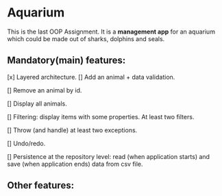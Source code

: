 # Aquarium

This is the last OOP Assignment.
It is a **management app** for an aquarium which could be made out of sharks, dolphins and seals.

## Mandatory(main) features:
  [x] Layered architecture.
  [] Add an animal + data validation.

[] Remove an animal by id.

[] Display all animals.

[] Filtering: display items with some properties. At least two filters.

[] Throw (and handle) at least two exceptions.

[] Undo/redo.

[] Persistence at the repository level: read (when application starts) and save (when application ends) data from csv file.

## Other features:

